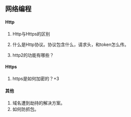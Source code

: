 ## 网络编程

#### Http

1. Http与Https的区别

2. 什么是Http协议。协议包含什么，请求头，和token怎么传。

3. http2的功能有哪些？

   

#### Https

1. https是如何加密的？+3

   

#### 其他

1. 域名遭到劫持的解决方案。
2. 如何防抓包。
